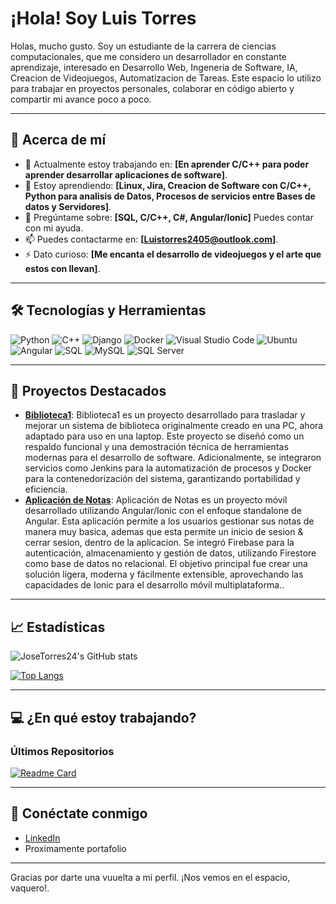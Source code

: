 #  ¡Hola! Soy Luis Torres 

Holas, mucho gusto. Soy un estudiante de la carrera de ciencias computacionales, que me considero un desarrollador en constante aprendizaje, interesado en Desarrollo Web, Ingeneria de Software, IA, Creacion de Videojuegos, Automatizacion de Tareas. Este espacio lo utilizo para trabajar en proyectos personales, colaborar en código abierto y compartir mi avance poco a poco.

---

## 🚀 Acerca de mí

- 🔭 Actualmente estoy trabajando en: **[En aprender C/C++ para poder aprender desarrollar aplicaciones de software]**.
- 🌱 Estoy aprendiendo: **[Linux, Jira, Creacion de Software con C/C++, Python para analisis de Datos, Procesos de servicios entre Bases de datos y Servidores]**.
- 💬 Pregúntame sobre: **[SQL, C/C++, C#, Angular/Ionic]** Puedes contar con mi ayuda.
- 📫 Puedes contactarme en: **[Luistorres2405@outlook.com]**.
- ⚡ Dato curioso: **[Me encanta el desarrollo de videojuegos y el arte que estos con llevan]**.

---

## 🛠️ Tecnologías y Herramientas

![Python](https://img.shields.io/badge/-Python-05122A?style=flat&logo=python)
![C++](https://img.shields.io/badge/-C++-05122A?style=flat&logo=cplusplus)
![Django](https://img.shields.io/badge/-Django-05122A?style=flat&logo=django)
![Docker](https://img.shields.io/badge/-Docker-05122A?style=flat&logo=docker)
![Visual Studio Code](https://img.shields.io/badge/-VS%20Code-05122A?style=flat&logo=visual-studio-code)
![Ubuntu](https://img.shields.io/badge/-Ubuntu-05122A?style=flat&logo=ubuntu)
![Angular](https://img.shields.io/badge/-Angular-05122A?style=flat&logo=angular)
![SQL](https://img.shields.io/badge/-SQL-05122A?style=flat&logo=postgresql)
![MySQL](https://img.shields.io/badge/-MySQL-05122A?style=flat&logo=mysql)
![SQL Server](https://img.shields.io/badge/-SQL%20Server-05122A?style=flat&logo=microsoft-sql-server)


---

## 🌟 Proyectos Destacados

- **[Biblioteca1](https://github.com/JoseTorres24/Biblioteca1)**: Biblioteca1 es un proyecto desarrollado para trasladar y mejorar un sistema de biblioteca originalmente creado en una PC, ahora adaptado para uso en una laptop. Este proyecto se diseñó como un respaldo funcional y una demostración técnica de herramientas modernas para el desarrollo de software.
Adicionalmente, se integraron servicios como Jenkins para la automatización de procesos y Docker para la contenedorización del sistema, garantizando portabilidad y eficiencia.
- **[Aplicación de Notas](https://github.com/JoseTorres24/PIA-2064294)**: Aplicación de Notas es un proyecto móvil desarrollado utilizando Angular/Ionic con el enfoque standalone de Angular. Esta aplicación permite a los usuarios gestionar sus notas de manera muy basica, ademas que esta permite un inicio de sesion & cerrar sesion, dentro de la aplicacion. Se integró Firebase para la autenticación, almacenamiento y gestión de datos, utilizando Firestore como base de datos no relacional.
El objetivo principal fue crear una solución ligera, moderna y fácilmente extensible, aprovechando las capacidades de Ionic para el desarrollo móvil multiplataforma..

---

## 📈 Estadísticas

![JoseTorres24's GitHub stats](https://github-readme-stats.vercel.app/api?username=JoseTorres24&show_icons=true&theme=radical)

[![Top Langs](https://github-readme-stats.vercel.app/api/top-langs/?username=JoseTorres24&layout=compact&theme=radical)](https://github.com/JoseTorres24/github-readme-stats)

---

## 💻 ¿En qué estoy trabajando?

### Últimos Repositorios

[![Readme Card](https://github-readme-stats.vercel.app/api/pin/?username=JoseTorres24&repo=Repaso_C-CPP&theme=radical)](https://github.com/JoseTorres24/Repaso_C-CPP)


---

## 💬 Conéctate conmigo

- [LinkedIn](https://www.linkedin.com/in/luis-torres-0a7a48286/)
- Proximamente portafolio 

---

Gracias por darte una vuuelta a mi perfil. ¡Nos vemos en el espacio, vaquero!.
